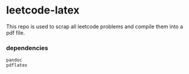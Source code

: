 # leetcode-latex

This repo is used to scrap all leetcode problems and compile them into a pdf file.

### dependencies

```
pandoc
pdflatex
```
